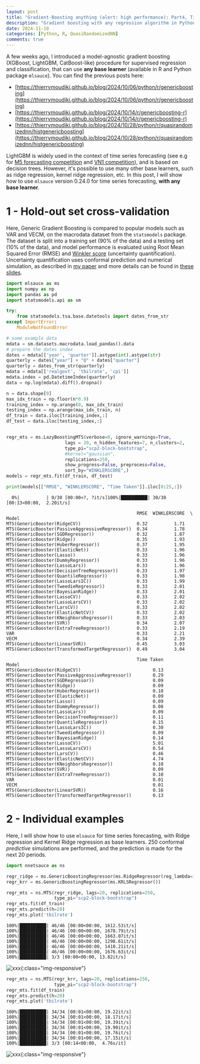 ```yaml
---
layout: post
title: "Gradient-Boosting anything (alert: high performance): Part4, Time series forecasting"
description: "Gradient boosting with any regression algorithm in Python and R package mlsauce. Part4, Time series forecasting"
date: 2024-11-10
categories: [Python, R, QuasiRandomizedNN]
comments: true
---
```


A few weeks ago, I introduced a model-agnostic gradient boosting (XGBoost, LightGBM, CatBoost-like) procedure for supervised regression and classification, that can use **any base learner** (available in R and Python package `mlsauce`). You can find the previous posts here:

- [https://thierrymoudiki.github.io/blog/2024/10/06/python/r/genericboosting](https://thierrymoudiki.github.io/blog/2024/10/06/python/r/genericboosting)
- [https://thierrymoudiki.github.io/blog/2024/10/14/r/genericboosting-r](https://thierrymoudiki.github.io/blog/2024/10/14/r/genericboosting-r)
- [https://thierrymoudiki.github.io/blog/2024/10/28/python/r/quasirandomizednn/histgenericboosting](https://thierrymoudiki.github.io/blog/2024/10/28/python/r/quasirandomizednn/histgenericboosting) 

LightGBM is widely used in the context of time series forecasting (see e.g for [M5 forecasting competition](https://www.sciencedirect.com/science/article/abs/pii/S0169207022000577) and [VN1 competition](https://thierrymoudiki.github.io/blog/2024/10/04/python/vn1-forecasting-challenge)), and is based on decision trees. However, it's possible to use many other base learners, such as ridge regression, kernel ridge regression, etc. In this post, I will show how to use `mlsauce` version 0.24.0 for time series forecasting, **with any base learner**.

# 1 - Hold-out set cross-validation

Here, Generic Gradient Boosting is compared to popular models such as VAR and VECM, on the macrodata dataset from the `statsmodels` package. The dataset is split into a training set (90% of the data) and a testing set (10% of the data), and model performance is evaluated using Root Mean Squared Error (RMSE) and  [Winkler score](https://www.otexts.com/fpp3/distaccuracy.html#winkler-score) (uncertainty quantification). Uncertainty quantification uses conformal prediction and numerical simulation, as described in [my paper](https://www.researchgate.net/publication/379643443_Conformalized_predictive_simulations_for_univariate_time_series) and more details can be found in [these slides](https://www.researchgate.net/publication/382589729_Probabilistic_Forecasting_with_nnetsauce_using_Density_Estimation_Bayesian_inference_Conformal_prediction_and_Vine_copulas).

```python
import mlsauce as ms 
import numpy as np
import pandas as pd
import statsmodels.api as sm

try: 
    from statsmodels.tsa.base.datetools import dates_from_str
except ImportError:
    ModuleNotFoundError

# some example data
mdata = sm.datasets.macrodata.load_pandas().data
# prepare the dates index
dates = mdata[['year', 'quarter']].astype(int).astype(str)
quarterly = dates["year"] + "Q" + dates["quarter"]
quarterly = dates_from_str(quarterly)
mdata = mdata[['realgovt', 'tbilrate', 'cpi']]
mdata.index = pd.DatetimeIndex(quarterly)
data = np.log(mdata).diff().dropna()

n = data.shape[0]
max_idx_train = np.floor(n*0.9)
training_index = np.arange(0, max_idx_train)
testing_index = np.arange(max_idx_train, n)
df_train = data.iloc[training_index,:]
df_test = data.iloc[testing_index,:]


regr_mts = ms.LazyBoostingMTS(verbose=0, ignore_warnings=True, 
                      lags = 20, n_hidden_features=7, n_clusters=2,
                      type_pi="scp2-block-bootstrap", 
                      #kernel="gaussian",
                      replications=250, 
                      show_progress=False, preprocess=False, 
                      sort_by="WINKLERSCORE",)
models = regr_mts.fit(df_train, df_test)

print(models[["RMSE", "WINKLERSCORE", "Time Taken"]].iloc[0:25,:])
```

      0%|          | 0/30 [00:00<?, ?it/s]100%|██████████| 30/30 [00:13<00:00,  2.20it/s]

                                                     RMSE  WINKLERSCORE  \
    Model                                                                 
    MTS(GenericBooster(RidgeCV))                     0.32          1.71   
    MTS(GenericBooster(PassiveAggressiveRegressor))  0.34          1.78   
    MTS(GenericBooster(SGDRegressor))                0.32          1.87   
    MTS(GenericBooster(Ridge))                       0.35          1.93   
    MTS(GenericBooster(HuberRegressor))              0.37          1.95   
    MTS(GenericBooster(ElasticNet))                  0.33          1.96   
    MTS(GenericBooster(Lasso))                       0.33          1.96   
    MTS(GenericBooster(DummyRegressor))              0.33          1.96   
    MTS(GenericBooster(LassoLars))                   0.33          1.96   
    MTS(GenericBooster(DecisionTreeRegressor))       0.33          1.97   
    MTS(GenericBooster(QuantileRegressor))           0.33          1.98   
    MTS(GenericBooster(LassoLarsIC))                 0.33          1.99   
    MTS(GenericBooster(TweedieRegressor))            0.33          2.01   
    MTS(GenericBooster(BayesianRidge))               0.33          2.01   
    MTS(GenericBooster(LassoCV))                     0.33          2.02   
    MTS(GenericBooster(LassoLarsCV))                 0.33          2.02   
    MTS(GenericBooster(LarsCV))                      0.33          2.02   
    MTS(GenericBooster(ElasticNetCV))                0.33          2.02   
    MTS(GenericBooster(KNeighborsRegressor))         0.33          2.03   
    MTS(GenericBooster(SVR))                         0.34          2.07   
    MTS(GenericBooster(ExtraTreeRegressor))          0.33          2.19   
    VAR                                              0.33          2.21   
    VECM                                             0.34          2.39   
    MTS(GenericBooster(LinearSVR))                   0.45          3.03   
    MTS(GenericBooster(TransformedTargetRegressor))  0.49          3.04   
    
                                                     Time Taken  
    Model                                                        
    MTS(GenericBooster(RidgeCV))                           0.13  
    MTS(GenericBooster(PassiveAggressiveRegressor))        0.29  
    MTS(GenericBooster(SGDRegressor))                      0.09  
    MTS(GenericBooster(Ridge))                             0.09  
    MTS(GenericBooster(HuberRegressor))                    0.18  
    MTS(GenericBooster(ElasticNet))                        0.09  
    MTS(GenericBooster(Lasso))                             0.09  
    MTS(GenericBooster(DummyRegressor))                    0.08  
    MTS(GenericBooster(LassoLars))                         0.09  
    MTS(GenericBooster(DecisionTreeRegressor))             0.11  
    MTS(GenericBooster(QuantileRegressor))                 0.15  
    MTS(GenericBooster(LassoLarsIC))                       0.30  
    MTS(GenericBooster(TweedieRegressor))                  0.09  
    MTS(GenericBooster(BayesianRidge))                     0.14  
    MTS(GenericBooster(LassoCV))                           5.01  
    MTS(GenericBooster(LassoLarsCV))                       0.54  
    MTS(GenericBooster(LarsCV))                            0.46  
    MTS(GenericBooster(ElasticNetCV))                      4.74  
    MTS(GenericBooster(KNeighborsRegressor))               0.10  
    MTS(GenericBooster(SVR))                               0.09  
    MTS(GenericBooster(ExtraTreeRegressor))                0.10  
    VAR                                                    0.01  
    VECM                                                   0.01  
    MTS(GenericBooster(LinearSVR))                         0.16  
    MTS(GenericBooster(TransformedTargetRegressor))        0.13  


# 2 - Individual examples 

Here, I will show how to use `mlsauce` for time series forecasting, with Ridge regression and Kernel Ridge regression as base learners. 250 conformal _predictive_ simulations are performed, and the prediction is made for the next 20 periods.

```python
import nnetsauce as ns

regr_ridge = ms.GenericBoostingRegressor(ms.RidgeRegressor(reg_lambda=1e3))
regr_krr = ms.GenericBoostingRegressor(ms.KRLSRegressor())
```


```python
regr_mts = ns.MTS(regr_ridge, lags=20, replications=250,
                  type_pi="scp2-block-bootstrap")
regr_mts.fit(df_train)
regr_mts.predict(h=20)
regr_mts.plot('tbilrate')
```

    100%|██████████| 46/46 [00:00<00:00, 1612.53it/s]
    100%|██████████| 46/46 [00:00<00:00, 1678.79it/s]
    100%|██████████| 46/46 [00:00<00:00, 1663.07it/s]
    100%|██████████| 46/46 [00:00<00:00, 1298.61it/s]
    100%|██████████| 46/46 [00:00<00:00, 1410.21it/s]
    100%|██████████| 46/46 [00:00<00:00, 1676.63it/s]
    100%|██████████| 3/3 [00:00<00:00, 13.82it/s]



![xxx]({{base}}/images/2024-11-10/2024-11-10-image1.png){:class="img-responsive"}      



```python
regr_mts = ns.MTS(regr_krr, lags=20, replications=250,
                  type_pi="scp2-block-bootstrap")
regr_mts.fit(df_train)
regr_mts.predict(h=20)
regr_mts.plot('tbilrate')
```

    100%|██████████| 34/34 [00:01<00:00, 19.22it/s]
    100%|██████████| 34/34 [00:01<00:00, 18.17it/s]
    100%|██████████| 34/34 [00:01<00:00, 19.39it/s]
    100%|██████████| 34/34 [00:01<00:00, 19.90it/s]
    100%|██████████| 34/34 [00:01<00:00, 19.76it/s]
    100%|██████████| 34/34 [00:01<00:00, 17.15it/s]
    100%|██████████| 3/3 [00:14<00:00,  4.76s/it]



![xxx]({{base}}/images/2024-11-10/2024-11-10-image2.png){:class="img-responsive"}          

